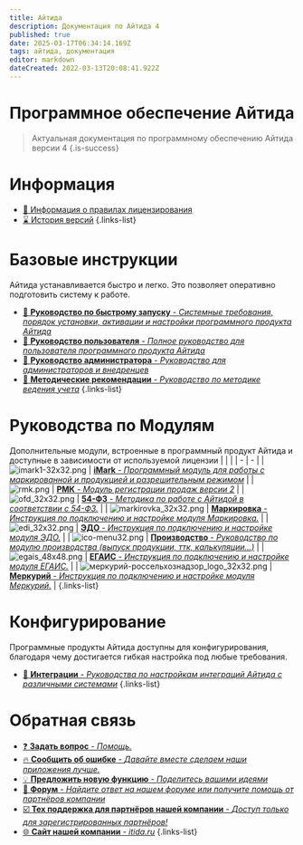 ```yaml
---
title: Айтида
description: Документация по Айтида 4
published: true
date: 2025-03-17T06:34:14.169Z
tags: айтида, документация
editor: markdown
dateCreated: 2022-03-13T20:08:41.922Z
---
```



# Программное обеспечение Айтида
> Актуальная документация по программному обеспечению Айтида версии 4
{.is-success}

# Информация
- [:key: Информация о правилах лицензирования](/licensing)
- [:hourglass: История версий](/history)
{.links-list}

# Базовые инструкции

Айтида устанавливается быстро и легко. Это позволяет оперативно подготовить систему к работе.

- [:rocket: **Руководство по быстрому запуску** - *Системные требования, порядок установки, активации и настройки программного продукта Айтида*](/docs/quick-start)
- [:busts_in_silhouette: **Руководство пользователя** - *Полное руководство для пользователя программного продукта Айтида*](/docs/user-guide)
- [:wrench: **Руководство администратора** - *Руководство для администраторов и внедренцев*](/docs/admin-guide)
- [:book: **Методические рекомендации** - *Руководство по методике ведения учета*](/docs/metodology)
{.links-list}


# Руководства по Модулям
Дополнительные модули, встроенные в программный продукт Айтида и доступные в зависимости от используемой лицензии
| | |
| - | - |
| ![imark1-32x32.png](/images/mainpage/imark1-32x32.png) | [**iMark** - *Программный модуль для работы с маркированной и продукцией и разрешительным режимом*](/imark) |
| ![rmk.png](/images/mainpage/rmk.png) | [**РМК** - *Модуль регистрации продаж версии 2*](/rmk) |
| ![ofd_32x32.png](/images/mainpage/ofd_32x32.png) | [**54-ФЗ** - *Методика по работе с Айтидой в соответствии с 54-ФЗ.*](/fz54) |
| ![markirovka_32x32.png](/images/mainpage/markirovka_32x32.png) | [**Маркировка** - *Инструкция по подключению и настройке модуля Маркировка.*](/marking) |
| ![edi_32x32.png](/images/mainpage/edi_32x32.png) | [**ЭДО** - *Инструкция по подключению и настройке модуля ЭДО.*](/edi) |
| ![ico-menu32.png](/images/mainpage/ico-menu32.png) | [**Производство** - *Руководство по модулю производства (выпуск продукции, ттк, калькуляции...)*](/docs/prz) |
| ![egais_48x48.png](/images/mainpage/egais_32x32.png) | [**ЕГАИС** - *Инструкция по подключению и настройке модуля ЕГАИС.*](/egais) |
| ![меркурий-россельхознадзор_logo_32x32.png](/images/mainpage/меркурий-россельхознадзор_logo_32x32.png) | [**Меркурий** - *Инструкция по подключению и настройке модуля Меркурий.*](/mercury) |
{.links-list}

# Конфигурирование

Программные продукты Айтида доступны для конфигурирования, благодаря чему достигается гибкая настройка под любые требования.

- [:blue_book: **Интеграции** - *Руководства по настройкам интеграций Айтида с различными системами*](/integrations)
{.links-list}

# Обратная связь
- [:question: **Задать вопрос** - *Помощь.*](https://itida.ru/company/contact#feedback)
- [:fire: **Сообщить об ошибке** - *Давайте вместе сделаем наши приложения лучше.*](https://forum.itida.ru/viewforum.php?f=5)
- [:bulb: **Предложить новую функцию** - *Поделитесь вашими идеями*](https://forum.itida.ru/viewforum.php?f=8)
- [:speech_balloon: **Форум** - *Найдите ответ на нашем форуме или получите помощь от партнёров компании*](https://forum.itida.ru/)
- [:ballot_box_with_check: **Тех поддержка для партнёров нашей компании** - *Доступ только для зарегистрированных партнёров!*](https://itida.intraservice.ru)
- [:globe_with_meridians: **Сайт нашей компании** - *itida.ru*](https://itida.ru)
{.links-list}
